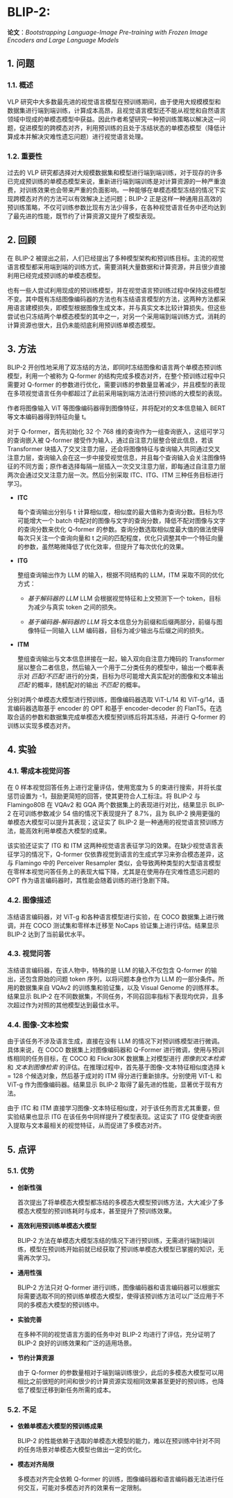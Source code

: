 # BLIP-2:

**论文**：*Bootstrapping Language-Image Pre-training with Frozen Image Encoders and Large Language Models*

## 1. 问题

### 1.1. 概述

VLP 研究中大多数最先进的视觉语言模型在预训练期间，由于使用大规模模型和数据集进行端到端训练，计算成本高昂，且视觉语言模型还不能从视觉和自然语言领域中现成的单模态模型中获益。因此作者希望研究一种预训练策略以解决这一问题，促进模型的跨模态对齐，利用预训练的且处于冻结状态的单模态模型（降低计算成本并解决灾难性遗忘问题）进行视觉语言处理。

### 1.2. 重要性

过去的 VLP 研究都选择对大规模数据集和模型进行端到端训练，对于现存的许多已完成预训练的单模态模型来说，重新进行端到端训练是对计算资源的一种严重浪费，对训练效果也会带来严重的负面影响。一种能够在单模态模型冻结的情况下实现跨模态对齐的方法可以有效解决上述问题；BLIP-2 正是这样一种通用且高效的预训练策略，不仅可训练参数比现有方法少得多，在各种视觉语言任务中还均达到了最先进的性能，既节约了计算资源又提升了模型表现。

## 2. 回顾

在 BLIP-2 被提出之前，人们已经提出了多种模型架构和预训练目标。主流的视觉语言模型都采用端到端的训练方式，需要消耗大量数据和计算资源，并且很少直接利用已经完成预训练的单模态模型。

也有一些人尝试利用现成的预训练模型，并在视觉语言预训练过程中保持这些模型不变。其中既有冻结图像编码器的方法也有冻结语言模型的方法，这两种方法都采用语言建模损失，即模型根据图像生成文本，并与真实文本比较计算损失。但这些尝试也只冻结两个单模态模型的其中之一，对另一个采用端到端训练方式，消耗的计算资源也很大，且仍未能彻底利用预训练单模态模型。

## 3. 方法

BLIP-2 开创性地采用了双冻结的方法，即同时冻结图像和语言两个单模态预训练模型，利用一个被称为 Q-former 的结构完成多模态对齐，在整个预训练过程中只需要对 Q-former 的参数进行优化，需要训练的参数量显著减少，并且模型的表现在多项视觉语言任务中都超过了此前采用端到端方法进行预训练的大模型的表现。

作者将图像输入 ViT 等图像编码器得到图像特征，并将配对的文本信息输入 BERT 等文本编码器得到特征向量 t。

对于 Q-former，首先初始化 32 个 768 维的查询作为一组查询嵌入，这组可学习的查询嵌入被 Q-former 接受作为输入，通过自注意力层整合彼此信息，若该 Transformer 块插入了交叉注意力层，还会将图像特征与查询输入共同通过交叉注意力层，查询输入会在这一步中接受视觉信息，并且每个查询输入会关注图像特征的不同方面；原作者选择每隔一层插入一次交叉注意力层，即每通过自注意力层两次会通过交叉注意力层一次。然后分别采取 ITC、ITG、ITM 三种任务目标进行学习。

* **ITC** 

  每个查询输出分别与 t 计算相似度，相似度的最大值称为查询分数。目标为尽可能增大一个 batch 中配对的图像与文字的查询分数，降低不配对图像与文字的查询分数来优化 Q-former 的参数。查询分数选取相似度最大值的做法使得每次只关注一个查询向量和 t 之间的匹配程度，优化只调整其中一个特征向量的参数，虽然略微降低了优化效率，但提升了每次优化的效果。

* **ITG** 

  整组查询输出作为 LLM 的输入，根据不同结构的 LLM，ITM 采取不同的优化方式：

  * *基于解码器的 LLM* LLM 会根据视觉特征和上文预测下一个 token，目标为减少与真实 token 之间的损失。

  * *基于编码器-解码器的 LLM* 将文本信息分为前缀和后缀两部分，前缀与图像特征一同输入 LLM 编码器，目标为减少输出与后缀之间的损失。

* **ITM** 

  整组查询输出与文本信息拼接在一起，输入双向自注意力掩码的 Transformer 层以整合二者信息，然后输入一个用于二分类任务的模型中，输出一个概率表示对 *匹配/不匹配* 进行的分类，目标为尽可能增大真实配对的图像和文本输出 *匹配* 的概率，随机配对的输出 *不匹配* 的概率。

分别对两个单模态大模型进行预训练，图像编码器选取 ViT-L/14 和 ViT-g/14，语言编码器选取基于 encoder 的 OPT 和基于 encoder-decoder 的 FlanT5。在选取合适的参数和数据集完成单模态大模型预训练后将其冻结，并进行 Q-former 的训练以实现多模态对齐。

## 4. 实验

### 4.1. 零成本视觉问答

在 0 样本视觉回答任务上进行定量评估，使用宽度为 5 的束进行搜索，并将长度惩罚设置为 -1，鼓励更简短的回答，使其更符合人工标注。将 BLIP-2 与 Flamingo80B 在  VQAv2 和 GQA 两个数据集上的表现进行对比，结果显示 BLIP-2 在可训练参数减少 54 倍的情况下表现提升了 8.7%，且为 BLIP-2 换用更强的单模态大模型可以提升其表现；这证实了 BLIP-2 是一种通用的视觉语言预训练方法，能高效利用单模态大模型的成果。

该实验还证实了 ITG 和 ITM 这两种视觉语言表征学习的效果。在缺少视觉语言表征学习的情况下，Q-former 仅依靠视觉到语言的生成式学习来弥合模态差异，这与 Flamingo 中的 Perceiver Resampler 类似，会导致两种类型的大型语言模型在零样本视觉问答任务上的表现大幅下降，尤其是在使用存在灾难性遗忘问题的 OPT 作为语言编码器时，其性能会随着训练的进行急剧下降。

### 4.2. 图像描述

冻结语言编码器，对 ViT-g 和各种语言模型进行实验，在 COCO 数据集上进行微调，并在 COCO 测试集和零样本迁移至 NoCaps 验证集上进行评估。结果显示 BLIP-2 达到了当前最优水平。

### 4.3. 视觉问答

冻结语言编码器，在该人物中，特殊的是 LLM 的输入不仅包含 Q-former 的输出，还包含原始的问题 token 序列，以将问题本身也作为 LLM 的一部分条件。所用的数据集来自 VQAv2 的训练集和验证集，以及 Visual Genome 的训练样本。结果显示 BLIP-2 在不同数据集，不同任务，不同召回率指标下表现均优异，且多次超过作为对照的其他模型达到最佳水平。

### 4.4. 图像-文本检索

由于该任务不涉及语言生成，直接在没有 LLM 的情况下对预训练模型进行微调。具体来说，在 COCO 数据集上对图像编码器和 Q-Former 进行微调，使用与预训练相同的任务目标，在 COCO 和 Flickr30K 数据集上对模型进行 *图像到文本检索* 和 *文本到图像检索* 的评估。在推理过程中，首先基于图像-文本特征相似度选择 k = 128 个候选对象，然后基于成对的 ITM 得分进行重新排序。分别使用 ViT-L 和 ViT-g 作为图像编码器。结果显示 BLIP-2 取得了最先进的性能，显著优于现有方法。

由于 ITC 和 ITM 直接学习图像-文本特征相似度，对于该任务而言尤其重要，但实验结果也显示 ITG 在该任务中同样提升了模型表现。这证实了 ITG 促使查询嵌入提取与文本最相关的视觉特征，从而促进了多模态对齐。

## 5. 点评

### 5.1. 优势

* **创新性强** 

  首次提出了将单模态大模型都冻结的多模态大模型预训练方法，大大减少了多模态大模型的预训练耗时与成本，甚至提升了预训练效果。

* **高效利用预训练单模态大模型** 

  BLIP-2 方法在单模态大模型冻结的情况下进行预训练，无需进行端到端训练，模型在预训练开始前就已经获取了预训练单模态大模型已掌握的知识，无需再次学习。

* **通用性强** 

  BLIP-2 方法只对 Q-former 进行训练，图像编码器和语言编码器可以根据实际需要选取不同的预训练单模态大模型，使得该预训练方法可以广泛应用于不同的多模态大模型的预训练中。

* **实验完善** 

  在多种不同的视觉语言方面的任务中对 BLIP-2 均进行了评估，充分证明了 BLIP-2 良好的训练效果和广泛的适用场景。

* **节约计算资源** 

  由于 Q-former 的参数量相对于端到端训练很少，此后的多模态大模型可以用相比之前很短的时间和很少的计算资源实现相同效果甚至更好的预训练，也降低了模型迁移到新任务所需的成本。

### 5.2. 不足

* **依赖单模态大模型的预训练成果** 

  BLIP-2 的性能依赖于选取的单模态大模型的能力，难以在预训练中针对不同的任务场景对单模态大模型也做出一定的优化。

* **模态对齐局限** 

  多模态对齐完全依赖 Q-former 的训练，图像编码器和语言编码器无法进行任何交互，可能对多模态对齐的效果有一定限制。